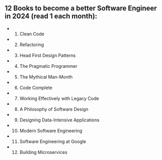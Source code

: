 ## 12 Books to become a better Software Engineer in 2024 (read 1 each month):
- 1) Clean Code
- 2) Refactoring
- 3) Head First Design Patterns
- 4) The Pragmatic Programmer
- 5) The Mythical Man-Month
- 6) Code Complete
- 7) Working Effectively with Legacy Code
- 8) A Philosophy of Software Design
- 9) Designing Data-Intensive Applications
- 10) Modern Software Engineering
- 11) Software Engineering at Google
- 12) Building Microservices
